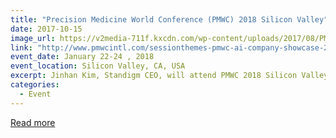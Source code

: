 ```yaml
---
title: "Precision Medicine World Conference (PMWC) 2018 Silicon Valley"
date: 2017-10-15
image_url: https://v2media-711f.kxcdn.com/wp-content/uploads/2017/08/PMWC2018-logo.png
link: "http://www.pmwcintl.com/sessionthemes-pmwc-ai-company-showcase-2018sv/"
event_date: January 22-24 , 2018
event_location: Silicon Valley, CA, USA
excerpt: Jinhan Kim, Standigm CEO, will attend PMWC 2018 Silicon Valley.
categories:
  - Event
---
```


[Read more](http://www.pmwcintl.com/sessionthemes-pmwc-ai-company-showcase-2018sv/)
